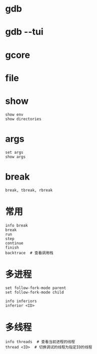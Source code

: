 # gdb

# gdb --tui

# gcore

# file

# show
    show env
    show directories

# args
    set args
    show args
    
# break
    break, tbreak, rbreak

# 常用
    info break
    break
    run
    step
    continue
    finish
    backtrace  # 查看调用栈

# 多进程
    set follow-fork-mode parent
    set follow-fork-mode child

    info inferiors
    inferior <ID>

# 多线程
    info threads  # 查看当前进程的线程
    thread <ID>  # 切换调试的线程为指定ID的线程
    